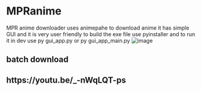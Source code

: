 # MPRanime
MPR anime downloader uses animepahe to download anime 
it has simple GUI and it is very user friendly
to build the exe file use 
pyinstaller 
and to run it in dev use 
py gui_app.py or py gui_app_main.py
![image](https://github.com/user-attachments/assets/ba2ba0e3-3c7b-4a1f-a3bd-7246631967c0)

<h2>batch download <h2>
https://youtu.be/_-nWqLQT-ps 
